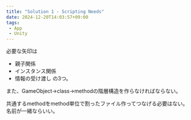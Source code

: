 ```yaml
---
title: "Solution 1 - Scripting Needs"
date: 2024-12-20T14:03:57+09:00
tags: 
 - App
 - Unity
---
```


必要な矢印は
- 親子関係
- インスタンス関係
- 情報の受け渡し
の3つ。

また、GameObject→class→methodの階層構造を作らなければならない。

共通するmethodをmethod単位で割ったファイル作ってつなげる必要はない。
名前が一緒ならいい。

